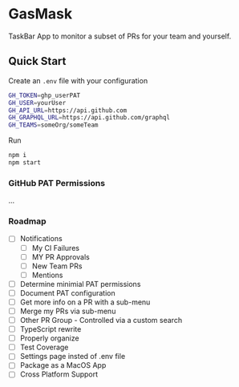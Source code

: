 # GasMask

TaskBar App to monitor a subset of PRs for your team and yourself.

## Quick Start

Create an `.env` file with your configuration

```sh
GH_TOKEN=ghp_userPAT
GH_USER=yourUser
GH_API_URL=https://api.github.com
GH_GRAPHQL_URL=https://api.github.com/graphql
GH_TEAMS=someOrg/someTeam
```

Run

```sh
npm i
npm start
```

### GitHub PAT Permissions

...

### Roadmap

- [ ] Notifications
  - [ ] My CI Failures
  - [ ] MY PR Approvals
  - [ ] New Team PRs
  - [ ] Mentions
- [ ] Determine minimial PAT permissions
- [ ] Document PAT configuration
- [ ] Get more info on a PR with a sub-menu
- [ ] Merge my PRs via sub-menu
- [ ] Other PR Group - Controlled via a custom search
- [ ] TypeScript rewrite
- [ ] Properly organize
- [ ] Test Coverage
- [ ] Settings page insted of .env file
- [ ] Package as a MacOS App
- [ ] Cross Platform Support